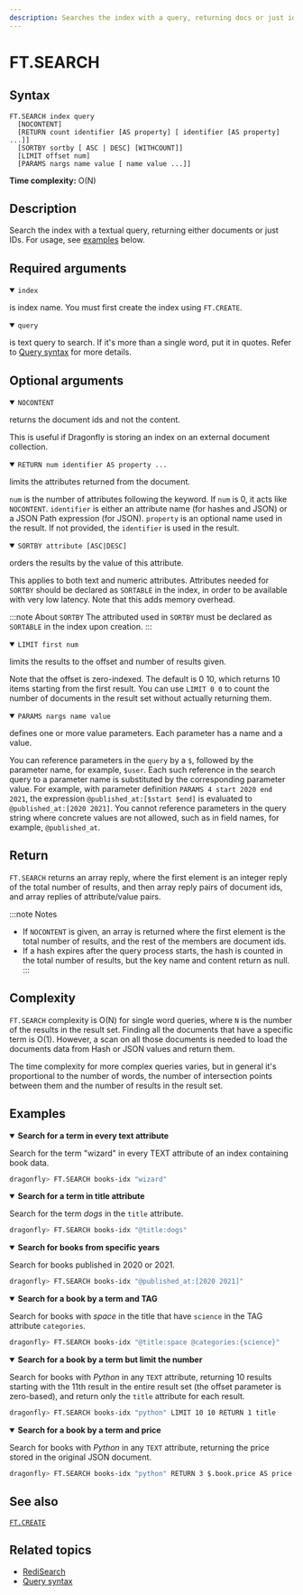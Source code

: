 ```yaml
---
description: Searches the index with a query, returning docs or just ids
---
```


# FT.SEARCH

## Syntax

    FT.SEARCH index query
      [NOCONTENT]
      [RETURN count identifier [AS property] [ identifier [AS property] ...]]
      [SORTBY sortby [ ASC | DESC] [WITHCOUNT]]
      [LIMIT offset num]
      [PARAMS nargs name value [ name value ...]]

**Time complexity:** O(N)

## Description

Search the index with a textual query, returning either documents or just IDs.
For usage, see [examples](#examples) below.

## Required arguments

<details open>
<summary><code>index</code></summary>

is index name. You must first create the index using `FT.CREATE`.
</details>

<details open>
<summary><code>query</code></summary> 

is text query to search. If it's more than a single word, put it in quotes.
Refer to [Query syntax](https://redis.io/docs/interact/search-and-query/query/) for more details.
</details>

## Optional arguments

<details open>
<summary><code>NOCONTENT</code></summary>

returns the document ids and not the content.

This is useful if Dragonfly is storing an index on an external document collection.
</details>

<details open>
<summary><code>RETURN num identifier AS property ...</code></summary>

limits the attributes returned from the document.

`num` is the number of attributes following the keyword. If `num` is 0, it acts like `NOCONTENT`.
`identifier` is either an attribute name (for hashes and JSON) or a JSON Path expression (for JSON).
`property` is an optional name used in the result. If not provided, the `identifier` is used in the result.
</details>

<details open>
<summary><code>SORTBY attribute [ASC|DESC]</code></summary>

orders the results by the value of this attribute.

This applies to both text and numeric attributes.
Attributes needed for `SORTBY` should be declared as `SORTABLE` in the index, in order to be available with very low latency.
Note that this adds memory overhead.

:::note About `SORTBY`
The attributed used in `SORTBY` must be declared as `SORTABLE` in the index upon creation.
:::
</details>

<details open>
<summary><code>LIMIT first num</code></summary>

limits the results to the offset and number of results given.

Note that the offset is zero-indexed.
The default is 0 10, which returns 10 items starting from the first result.
You can use `LIMIT 0 0` to count the number of documents in the result set without actually returning them.
</details>

<details open>
<summary><code>PARAMS nargs name value</code></summary>

defines one or more value parameters. Each parameter has a name and a value.

You can reference parameters in the `query` by a `$`, followed by the parameter name, for example, `$user`.
Each such reference in the search query to a parameter name is substituted by the corresponding parameter value.
For example, with parameter definition `PARAMS 4 start 2020 end 2021`, the expression `@published_at:[$start $end]` is evaluated to `@published_at:[2020 2021]`.
You cannot reference parameters in the query string where concrete values are not allowed, such as in field names, for example, `@published_at`.
</details>

## Return

`FT.SEARCH` returns an array reply, where the first element is an integer reply of the total number of results, and then array reply pairs of document ids, and array replies of attribute/value pairs.

:::note Notes
- If `NOCONTENT` is given, an array is returned where the first element is the total number of results, and the rest of the members are document ids.
- If a hash expires after the query process starts, the hash is counted in the total number of results, but the key name and content return as null.
:::

## Complexity

`FT.SEARCH` complexity is O(N) for single word queries, where `N` is the number of the results in the result set.
Finding all the documents that have a specific term is O(1).
However, a scan on all those documents is needed to load the documents data from Hash or JSON values and return them.

The time complexity for more complex queries varies, but in general it's proportional to the number of words,
the number of intersection points between them and the number of results in the result set.

## Examples

<details open>
<summary><b>Search for a term in every text attribute</b></summary>

Search for the term "wizard" in every TEXT attribute of an index containing book data.

``` bash
dragonfly> FT.SEARCH books-idx "wizard"
```
</details>

<details open>
<summary><b>Search for a term in title attribute</b></summary>

Search for the term _dogs_ in the `title` attribute.

``` bash
dragonfly> FT.SEARCH books-idx "@title:dogs"
```
</details>

<details open>
<summary><b>Search for books from specific years</b></summary>

Search for books published in 2020 or 2021.

``` bash
dragonfly> FT.SEARCH books-idx "@published_at:[2020 2021]"
```
</details>

<details open>
<summary><b>Search for a book by a term and TAG</b></summary>

Search for books with _space_ in the title that have `science` in the TAG attribute `categories`.

``` bash
dragonfly> FT.SEARCH books-idx "@title:space @categories:{science}"
```
</details>

<details open>
<summary><b>Search for a book by a term but limit the number</b></summary>

Search for books with _Python_ in any `TEXT` attribute, returning 10 results starting with the 11th result in the
entire result set (the offset parameter is zero-based), and return only the `title` attribute for each result.

``` bash
dragonfly> FT.SEARCH books-idx "python" LIMIT 10 10 RETURN 1 title
```
</details>

<details open>
<summary><b>Search for a book by a term and price</b></summary>

Search for books with _Python_ in any `TEXT` attribute, returning the price stored in the original JSON document.

``` bash
dragonfly> FT.SEARCH books-idx "python" RETURN 3 $.book.price AS price
```
</details>

## See also

[`FT.CREATE`](./ft.create.md)

## Related topics

- [RediSearch](https://redis.io/docs/stack/search)
- [Query syntax](https://redis.io/docs/interact/search-and-query/query/)
